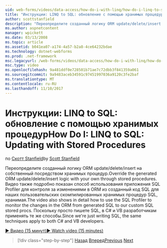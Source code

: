```yaml
---
uid: web-forms/videos/data-access/how-do-i-with-linq/how-do-i-linq-to-sql-updating-with-stored-procedures
title: "Инструкции: LINQ to SQL: обновление с помощью хранимых процедур | Документы Microsoft"
author: scottstanfield
description: "Переопределите созданный логику ORM update/delete/insert на собственный посредством хранимых процедур. Видео также демонстрируется подробно воспользуйтесь приложением SQL Profiler для..."
ms.author: aspnetcontent
manager: wpickett
ms.date: 03/13/2008
ms.topic: article
ms.assetid: b041ea07-a174-4a57-b2a8-4ce64232bdae
ms.technology: dotnet-webforms
ms.prod: .net-framework
msc.legacyurl: /web-forms/videos/data-access/how-do-i-with-linq/how-do-i-linq-to-sql-updating-with-stored-procedures
msc.type: video
ms.openlocfilehash: 9a481ddf0e728501b71ae7c72dbb3f841359a061
ms.sourcegitcommit: 9a9483aceb34591c97451997036a9120c3fe2baf
ms.translationtype: MT
ms.contentlocale: ru-RU
ms.lasthandoff: 11/10/2017
---
```

<a name="how-do-i-linq-to-sql-updating-with-stored-procedures"></a><span data-ttu-id="aa029-104">Инструкции: LINQ to SQL: обновление с помощью хранимых процедур</span><span class="sxs-lookup"><span data-stu-id="aa029-104">How Do I: LINQ to SQL: Updating with Stored Procedures</span></span>
====================
<span data-ttu-id="aa029-105">по [Скотт Stanfield](https://github.com/scottstanfield)</span><span class="sxs-lookup"><span data-stu-id="aa029-105">by [Scott Stanfield](https://github.com/scottstanfield)</span></span>

<span data-ttu-id="aa029-106">Переопределите созданный логику ORM update/delete/insert на собственный посредством хранимых процедур.</span><span class="sxs-lookup"><span data-stu-id="aa029-106">Override the generated ORM update/delete/insert logic with your own through stored procedures.</span></span> <span data-ttu-id="aa029-107">Видео также подробно показан способ использования приложения SQL Profiler для контроля за изменениями в ORM из созданный код SQL для наших пользовательских скомпилированных хранимых процедур SQL, хранимая.</span><span class="sxs-lookup"><span data-stu-id="aa029-107">The video also shows in detail how to use the SQL Profiler to monitor the changes in the ORM from generated SQL to our custom SQL stored procs.</span></span> <span data-ttu-id="aa029-108">Поскольку просто пишете SQL, в C# и VB разработчикам применять те же способы.</span><span class="sxs-lookup"><span data-stu-id="aa029-108">Since we're just writing SQL, the same techniques apply to both C# and VB developers.</span></span>

[<span data-ttu-id="aa029-109">&#9654; Видео (15 минут)</span><span class="sxs-lookup"><span data-stu-id="aa029-109">&#9654; Watch video (15 minutes)</span></span>](https://channel9.msdn.com/Blogs/ASP-NET-Site-Videos/how-do-i-linq-to-sql-updating-with-stored-procedures)

>[!div class="step-by-step"]
<span data-ttu-id="aa029-110">[Назад](how-do-i-linq-to-sql-using-stored-procedures.md)
[Вперед](how-do-i-linq-to-sql-executing-arbitrary-sql.md)</span><span class="sxs-lookup"><span data-stu-id="aa029-110">[Previous](how-do-i-linq-to-sql-using-stored-procedures.md)
[Next](how-do-i-linq-to-sql-executing-arbitrary-sql.md)</span></span>
